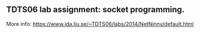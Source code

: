 TDTS06 lab assignment: socket programming.
-----
More info: https://www.ida.liu.se/~TDTS06/labs/2014/NetNinny/default.html
